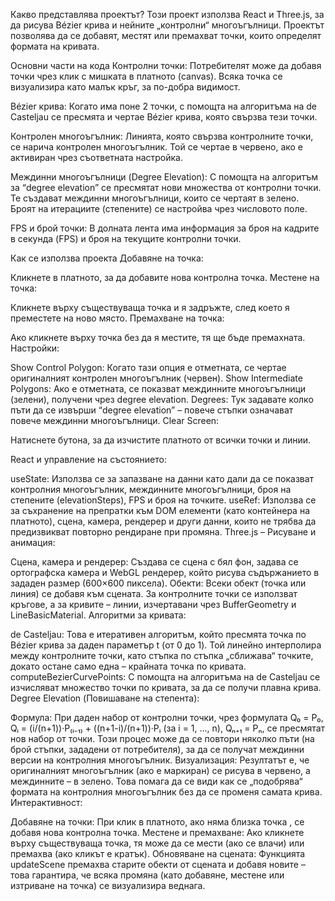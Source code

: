 Какво представлява проектът?
Този проект използва React и Three.js, за да рисува Bézier крива и нейните „контролни“ многоъгълници. Проектът позволява да се добавят, местят или премахват точки, които определят формата на кривата.

Основни части на кода
Контролни точки:
Потребителят може да добавя точки чрез клик с мишката в платното (canvas). Всяка точка се визуализира като малък кръг, за по-добра видимост.

Bézier крива:
Когато има поне 2 точки, с помощта на алгоритъма на de Casteljau се пресмята и чертае Bézier крива, която свързва тези точки.

Контролен многоъгълник:
Линията, която свързва контролните точки, се нарича контролен многоъгълник. Той се чертае в червено, ако е активиран чрез съответната настройка.

Междинни многоъгълници (Degree Elevation):
С помощта на алгоритъм за “degree elevation” се пресмятат нови множества от контролни точки. Те създават междинни многоъгълници, които се чертаят в зелено. Броят на итерациите (степените) се настройва чрез числовото поле.

FPS и брой точки:
В долната лента има информация за броя на кадрите в секунда (FPS) и броя на текущите контролни точки.

Как се използва проекта
Добавяне на точка:

Кликнете в платното, за да добавите нова контролна точка.
Местене на точка:

Кликнете върху съществуваща точка и я задръжте, след което я преместете на ново място.
Премахване на точка:

Ако кликнете върху точка без да я местите, тя ще бъде премахната.
Настройки:

Show Control Polygon: Когато тази опция е отметната, се чертае оригиналният контролен многоъгълник (червен).
Show Intermediate Polygons: Ако е отметната, се показват междинните многоъгълници (зелени), получени чрез degree elevation.
Degrees: Тук задавате колко пъти да се извърши “degree elevation” – повече стъпки означават повече междинни многоъгълници.
Clear Screen:

Натиснете бутона, за да изчистите платното от всички точки и линии.

React и управление на състоянието:

useState: Използва се за запазване на данни като дали да се показват контролния многоъгълник, междинните многоъгълници, броя на степените (elevationSteps), FPS и броя на точките.
useRef: Използва се за съхранение на препратки към DOM елементи (като контейнера на платното), сцена, камера, рендерер и други данни, които не трябва да предизвикват повторно рендиране при промяна.
Three.js – Рисуване и анимация:

Сцена, камера и рендерер: Създава се сцена с бял фон, задава се ортографска камера и WebGL рендерер, който рисува съдържанието в зададен размер (600×600 пиксела).
Обекти: Всеки обект (точка или линия) се добавя към сцената. За контролните точки се използват кръгове, а за кривите – линии, изчертавани чрез BufferGeometry и LineBasicMaterial.
Алгоритми за кривата:

de Casteljau: Това е итеративен алгоритъм, който пресмята точка по Bézier крива за даден параметър t (от 0 до 1). Той линейно интерполира между контролните точки, като стъпка по стъпка „сближава“ точките, докато остане само една – крайната точка по кривата.
computeBezierCurvePoints: С помощта на алгоритъма на de Casteljau се изчисляват множество точки по кривата, за да се получи плавна крива.
Degree Elevation (Повишаване на степента):

Формула: При даден набор от контролни точки, чрез формулата
Q₀ = P₀,
Qᵢ = (i/(n+1))·P₍ᵢ₋₁₎ + ((n+1-i)/(n+1))·Pᵢ (за i = 1, …, n),
Qₙ₊₁ = Pₙ,
се пресмятат нов набор от точки. Този процес може да се повтори няколко пъти (на брой стъпки, зададени от потребителя), за да се получат междинни версии на контролния многоъгълник.
Визуализация: Резултатът е, че оригиналният многоъгълник (ако е маркиран) се рисува в червено, а междинните – в зелено. Това помага да се види как се „подобрява“ формата на контролния многоъгълник без да се променя самата крива.
Интерактивност:

Добавяне на точки: При клик в платното, ако няма близка точка , се добавя нова контролна точка.
Местене и премахване: Ако кликнете върху съществуваща точка, тя може да се мести (ако се влачи) или премахва (ако кликът е кратък).
Обновяване на сцената: Функцията updateScene премахва старите обекти от сцената и добавя новите – това гарантира, че всяка промяна (като добавяне, местене или изтриване на точка) се визуализира веднага.